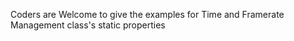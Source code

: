Coders are Welcome to give the examples for Time and Framerate Management class's static properties
